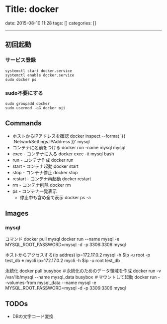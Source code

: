 # Title: docker

date: 2015-08-10 11:28
tags: []
categories: []

---

## 初回起動

### サービス登録

	systemctl start docker.service
	systemctl enable docker.service
	sudo docker ps

### sudo不要にする

	sudo groupadd docker
	sudo usermod -aG docker oji

## Commands

* ホストからIPアドレスを確認
		docker inspect --format '{{ .NetworkSettings.IPAddress }}' mysql
* コンテナに名前をつける
		docker run -name mysql mysql
* exec - コンテナに入る
		docker exec -it mysql bash
* run - コンテナ作成
		docker run
* start - コンテナ起動
		docker start
* stop - コンテナ停止
		docker stop
* restart - コンテナ再起動
		docker restart
* rm - コンテナ削除
		docker rm
* ps - コンテナ一覧表示
	* 停止中も含め全て表示
			docker ps -a

## Images

### mysql

コマンド
		docker pull mysql
		docker run --name mysql -e MYSQL_ROOT_PASSWORD=mysql -d -p 3306:3306 mysql

ホストからアクセスする(ip addres)
		ip=172.17.0.2
		mysql -h $ip -u root -p test_db
※ mycli
		ip=172.17.0.2
		mycli -h $ip -u root test_db

永続化
		docker pull busybox
		＃永続化のためのデータ領域を作成
		docker run -v /var/lib/mysql --name mysql_data busybox
		＃マウントして起動
		docker run --volumes-from mysql_data --name mysql -e MYSQL_ROOT_PASSWORD=mysql -d -p 3306:3306 mysql

## TODOs

* DBの文字コード変換

